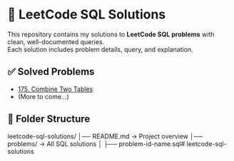 # 📘 LeetCode SQL Solutions

This repository contains my solutions to **LeetCode SQL problems** with clean, well-documented queries.  
Each solution includes problem details, query, and explanation.

## ✅ Solved Problems
- [175. Combine Two Tables](problems/175-combine-two-tables.sql)  
- (More to come...)

## 📂 Folder Structure
leetcode-sql-solutions/
│── README.md → Project overview
│── problems/ → All SQL solutions
│ ├── problem-id-name.sql# leetcode-sql-solutions
